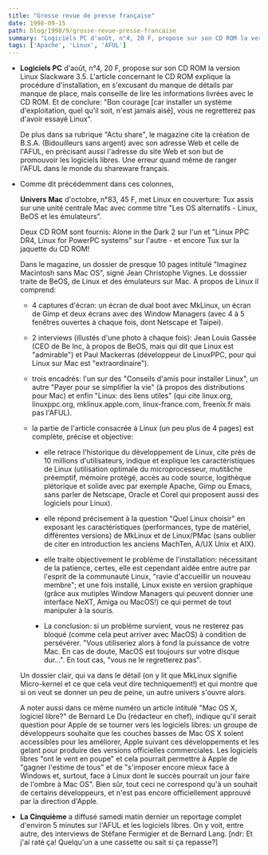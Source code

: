 ```yaml
---
title: "Grosse revue de presse française"
date: 1998-09-15
path: blog/1998/9/grosse-revue-presse-francaise
summary: "Logiciels PC d'août, n°4, 20 F, propose sur son CD ROM la version Linux Slackware 3.5."
tags: ['Apache', 'Linux', 'AFUL']
---
```


<UL>

<LI>
<P><B>Logiciels PC</B> d'août, n°4, 20 F, propose sur son CD ROM la
version Linux Slackware 3.5. L'article concernant le CD ROM explique la
procédure d'installation, en s'excusant du manque de détails par manque
de place, mais conseille de lire les informations livrées avec le CD
ROM. Et de conclure: "Bon courage [car installer un système
d'exploitation, quel qu'il soit, n'est jamais aisé], vous ne regretterez
pas d'avoir essayé Linux". </P>

<P>
De plus dans sa rubrique "Actu share", le magazine cite la création de
B.S.A. (Bidouilleurs sans argent) avec son adresse Web et celle de
l'AFUL, en précisant aussi l'adresse du site Web et son but de
promouvoir les logiciels libres. Une erreur quand même de ranger l'AFUL
dans le monde du shareware français.</P>

<LI>Comme dit précédemment dans ces colonnes,
<P><B>Univers Mac</B>
d'octobre, n°83, 45 F, met Linux en couverture: Tux assis sur une unité
centrale Mac avec comme titre "Les OS alternatifs - Linux, BeOS et les
émulateurs".</P>

<P>
Deux CD ROM sont fournis: Alone in the Dark 2 sur l'un et "Linux PPC
DR4, Linux for PowerPC systems" sur l'autre - et encore Tux sur la
jaquette du CD ROM!
</P>

<P>
Dans le magazine, un dossier de presque 10 pages intitulé "Imaginez
Macintosh sans Mac OS", signé Jean Christophe Vignes.
Le dosssier traite de BeOS, de Linux et des émulateurs sur Mac. A propos
de Linux il comprend:
</P>

<UL>

<LI>
<P>4 captures d'écran: un écran de dual boot avec MkLinux, un écran de
Gimp et deux écrans avec des Window Managers (avec 4 à 5 fenêtres
ouvertes à chaque fois, dont Netscape et Taipei).</P>

<LI>
<P>2 interviews (illustés d'une photo à chaque fois): Jean Louis Gassée
(CEO de Be Inc, à propos de BeOS, mais qui dit que Linux est
"admirable") et Paul Mackerras (développeur de LinuxPPC, pour qui Linux
sur Mac est "extraordinaire").</P>

<LI>
<P>trois encadrés: l'un sur des "Conseils d'amis pour installer Linux",
un autre "Payer pour se simplifier la vie" (à propos des distributions
pour Mac) et enfin "Linux: des liens utiles" (qui cite linux.org,
linuxppc.org, mklinux.apple.com, linux-france.com, freenix.fr mais pas
l'AFUL).</P>

<LI>
<P>la partie de l'article consacrée à Linux (un peu plus de 4 pages) est
complète, précise et objective:</P>

<UL>

<LI>
<P>elle retrace l'historique du développement de Linux, cite près de 10
millions d'utilisateurs, indique et explique les caractéristiques de
Linux (utilisation optimale du microprocesseur, mutitâche préemptif,
mémoire protégé, accès au code source, logithèque plétorique et solide
avec par exemple Apache, Gimp ou Emacs, sans parler de Netscape, Oracle
et Corel qui proposent aussi des logiciels pour Linux).</P>

<LI>
<P>elle répond précisement à la question "Quel Linux choisir" en exposant
les caractéristiques (performances, type de matériel, différentes
versions) de MkLinux et de Linux/PMac (sans oublier de citer en
introduction les anciens MachTen, A/UX Unix et AIX).</P>

<LI>
<P>elle traite objectivement le problème de l'installation: nécessitant
de la patience, certes, elle est cependant aidée entre autre par
l'esprit de la communauté Linux, "ravie d'accueillir un nouveau membre";
et une fois installé, Linux existe en version graphique (grâce aux
mutiples Window Managers qui peuvent donner une interface NeXT, Amiga ou
MacOS!) ce qui permet de tout manipuler à la souris.</P>

<LI>
<P>La conclusion: si un problème survient, vous ne resterez pas bloqué
(comme cela peut arriver avec MacOS) à condition de persévérer. "Vous
utiliseriez alors à fond la puissance de votre Mac. En cas de doute,
MacOS est toujours sur votre disque dur...".
En tout cas, "vous ne le regretterez pas".</P>

</UL>

</UL>

<P>
Un dossier clair, qui va dans le détail (on y lit que MkLinux signifie
Micro-kernel et ce que cela veut dire techniquement!) et qui montre que
si on veut se donner un peu de peine, un autre univers s'ouvre alors.
</P>

<P>
A noter aussi dans ce même numéro un article intitulé "Mac OS X,
logiciel libre?" de Bernard Le Du (rédacteur en chef), indique qu'il
serait question pour Apple de se tourner vers les logiciels libres:
un groupe de développeurs souhaite que les couches basses de Mac OS X
soient accessibles pour les améliorer, Apple suivant ces développements
et les gelant pour produire des versions officielles commerciales.
Les logiciels libres "ont le vent en poupe" et cela pourrait permettre à
Apple de "gagner l'estime de tous" et de "s'imposer encore mieux face à
Windows et, surtout, face à Linux dont le succès pourrait un jour faire
de l'ombre à Mac OS". Bien sûr, tout ceci ne correspond qu'à un souhait
de certains développeurs, et n'est pas encore officiellement approuvé
par la direction d'Apple.
</P>


<LI>
<P><B>La Cinquième</B> a diffusé samedi matin dernier un reportage
complet d'environ 5 minutes sur l'AFUL et les logiciels libres.  On y
voit, entre autre, des interviews de Stéfane Fermigier et de Bernard
Lang. [ndr: Et j'ai raté ça! Quelqu'un a une cassette ou sait si ça
repasse?]</P>

</UL>


